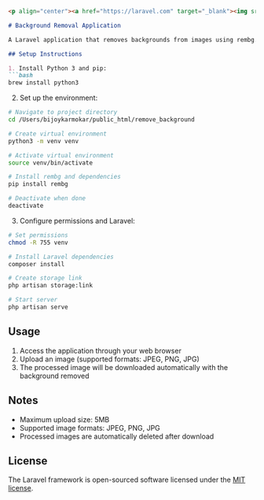 ```markdown:/Users/bijoykarmokar/public_html/remove_background/README.md
<p align="center"><a href="https://laravel.com" target="_blank"><img src="https://raw.githubusercontent.com/laravel/art/master/logo-lockup/5%20SVG/2%20CMYK/1%20Full%20Color/laravel-logolockup-cmyk-red.svg" width="400" alt="Laravel Logo"></a></p>

# Background Removal Application

A Laravel application that removes backgrounds from images using rembg.

## Setup Instructions

1. Install Python 3 and pip:
```bash
brew install python3
```

2. Set up the environment:
```bash
# Navigate to project directory
cd /Users/bijoykarmokar/public_html/remove_background

# Create virtual environment
python3 -m venv venv

# Activate virtual environment
source venv/bin/activate

# Install rembg and dependencies
pip install rembg

# Deactivate when done
deactivate
```

3. Configure permissions and Laravel:
```bash
# Set permissions
chmod -R 755 venv

# Install Laravel dependencies
composer install

# Create storage link
php artisan storage:link

# Start server
php artisan serve
```

## Usage

1. Access the application through your web browser
2. Upload an image (supported formats: JPEG, PNG, JPG)
3. The processed image will be downloaded automatically with the background removed

## Notes

- Maximum upload size: 5MB
- Supported image formats: JPEG, PNG, JPG
- Processed images are automatically deleted after download

## License

The Laravel framework is open-sourced software licensed under the [MIT license](https://opensource.org/licenses/MIT).
```